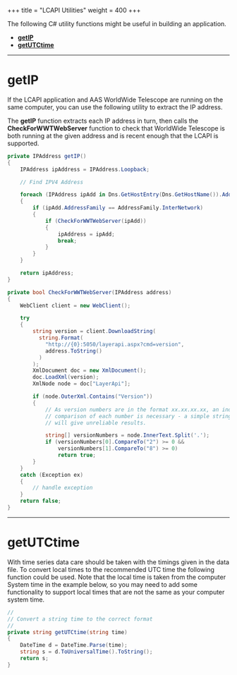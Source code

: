 +++
title = "LCAPI Utilities"
weight = 400
+++

The following C# utility functions might be useful in building an application.

* [**getIP**](#getip)
* [**getUTCtime**](#getutctime)

---

# getIP

If the LCAPI application and AAS WorldWide Telescope are running on the same
computer, you can use the following utility to extract the IP address.

The **getIP** function extracts each IP address in turn, then calls the
**CheckForWWTWebServer** function to check that WorldWide Telescope is both
running at the given address and is recent enough that the LCAPI is supported.

```cs
private IPAddress getIP()
{
    IPAddress ipAddress = IPAddress.Loopback;

    // Find IPV4 Address

    foreach (IPAddress ipAdd in Dns.GetHostEntry(Dns.GetHostName()).AddressList)
    {
        if (ipAdd.AddressFamily == AddressFamily.InterNetwork)
        {
            if (CheckForWWTWebServer(ipAdd))
            {
                ipAddress = ipAdd;
                break;
            }
        }
    }

    return ipAddress;
}

private bool CheckForWWTWebServer(IPAddress address)
{
    WebClient client = new WebClient();

    try
    {
        string version = client.DownloadString(
          string.Format(
            "http://{0}:5050/layerapi.aspx?cmd=version", 
            address.ToString()
          )
        );
        XmlDocument doc = new XmlDocument();
        doc.LoadXml(version);
        XmlNode node = doc["LayerApi"];

        if (node.OuterXml.Contains("Version"))
        {
            // As version numbers are in the format xx.xx.xx.xx, an individual
            // comparison of each number is necessary - a simple string comparison
            // will give unreliable results.

            string[] versionNumbers = node.InnerText.Split('.');
            if (versionNumbers[0].CompareTo("2") >= 0 &&
                versionNumbers[1].CompareTo("8") >= 0)
                return true;
        }
    }
    catch (Exception ex)
    {
        // handle exception
    }
    return false;
}
```

---

# getUTCtime

With time series data care should be taken with the timings given in the data
file. To convert local times to the recommended UTC time the following
function could be used. Note that the local time is taken from the computer
System time in the example below, so you may need to add some functionality to
support local times that are not the same as your computer system time.

```cs
//
// Convert a string time to the correct format
//
private string getUTCtime(string time)
{
    DateTime d = DateTime.Parse(time);
    string s = d.ToUniversalTime().ToString();
    return s;
}
```
